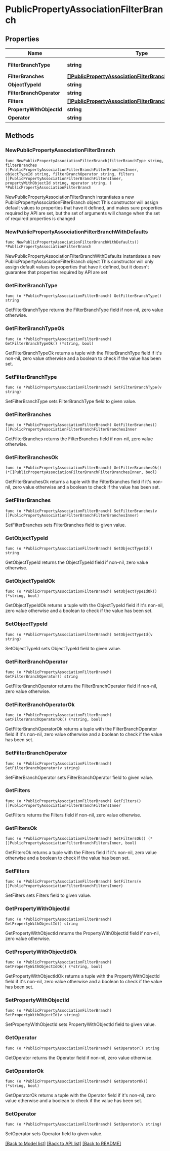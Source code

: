 # PublicPropertyAssociationFilterBranch

## Properties

Name | Type | Description | Notes
------------ | ------------- | ------------- | -------------
**FilterBranchType** | **string** |  | [default to "PROPERTY_ASSOCIATION"]
**FilterBranches** | [**[]PublicPropertyAssociationFilterBranchFilterBranchesInner**](PublicPropertyAssociationFilterBranchFilterBranchesInner.md) |  | 
**ObjectTypeId** | **string** |  | 
**FilterBranchOperator** | **string** |  | 
**Filters** | [**[]PublicPropertyAssociationFilterBranchFiltersInner**](PublicPropertyAssociationFilterBranchFiltersInner.md) |  | 
**PropertyWithObjectId** | **string** |  | 
**Operator** | **string** |  | 

## Methods

### NewPublicPropertyAssociationFilterBranch

`func NewPublicPropertyAssociationFilterBranch(filterBranchType string, filterBranches []PublicPropertyAssociationFilterBranchFilterBranchesInner, objectTypeId string, filterBranchOperator string, filters []PublicPropertyAssociationFilterBranchFiltersInner, propertyWithObjectId string, operator string, ) *PublicPropertyAssociationFilterBranch`

NewPublicPropertyAssociationFilterBranch instantiates a new PublicPropertyAssociationFilterBranch object
This constructor will assign default values to properties that have it defined,
and makes sure properties required by API are set, but the set of arguments
will change when the set of required properties is changed

### NewPublicPropertyAssociationFilterBranchWithDefaults

`func NewPublicPropertyAssociationFilterBranchWithDefaults() *PublicPropertyAssociationFilterBranch`

NewPublicPropertyAssociationFilterBranchWithDefaults instantiates a new PublicPropertyAssociationFilterBranch object
This constructor will only assign default values to properties that have it defined,
but it doesn't guarantee that properties required by API are set

### GetFilterBranchType

`func (o *PublicPropertyAssociationFilterBranch) GetFilterBranchType() string`

GetFilterBranchType returns the FilterBranchType field if non-nil, zero value otherwise.

### GetFilterBranchTypeOk

`func (o *PublicPropertyAssociationFilterBranch) GetFilterBranchTypeOk() (*string, bool)`

GetFilterBranchTypeOk returns a tuple with the FilterBranchType field if it's non-nil, zero value otherwise
and a boolean to check if the value has been set.

### SetFilterBranchType

`func (o *PublicPropertyAssociationFilterBranch) SetFilterBranchType(v string)`

SetFilterBranchType sets FilterBranchType field to given value.


### GetFilterBranches

`func (o *PublicPropertyAssociationFilterBranch) GetFilterBranches() []PublicPropertyAssociationFilterBranchFilterBranchesInner`

GetFilterBranches returns the FilterBranches field if non-nil, zero value otherwise.

### GetFilterBranchesOk

`func (o *PublicPropertyAssociationFilterBranch) GetFilterBranchesOk() (*[]PublicPropertyAssociationFilterBranchFilterBranchesInner, bool)`

GetFilterBranchesOk returns a tuple with the FilterBranches field if it's non-nil, zero value otherwise
and a boolean to check if the value has been set.

### SetFilterBranches

`func (o *PublicPropertyAssociationFilterBranch) SetFilterBranches(v []PublicPropertyAssociationFilterBranchFilterBranchesInner)`

SetFilterBranches sets FilterBranches field to given value.


### GetObjectTypeId

`func (o *PublicPropertyAssociationFilterBranch) GetObjectTypeId() string`

GetObjectTypeId returns the ObjectTypeId field if non-nil, zero value otherwise.

### GetObjectTypeIdOk

`func (o *PublicPropertyAssociationFilterBranch) GetObjectTypeIdOk() (*string, bool)`

GetObjectTypeIdOk returns a tuple with the ObjectTypeId field if it's non-nil, zero value otherwise
and a boolean to check if the value has been set.

### SetObjectTypeId

`func (o *PublicPropertyAssociationFilterBranch) SetObjectTypeId(v string)`

SetObjectTypeId sets ObjectTypeId field to given value.


### GetFilterBranchOperator

`func (o *PublicPropertyAssociationFilterBranch) GetFilterBranchOperator() string`

GetFilterBranchOperator returns the FilterBranchOperator field if non-nil, zero value otherwise.

### GetFilterBranchOperatorOk

`func (o *PublicPropertyAssociationFilterBranch) GetFilterBranchOperatorOk() (*string, bool)`

GetFilterBranchOperatorOk returns a tuple with the FilterBranchOperator field if it's non-nil, zero value otherwise
and a boolean to check if the value has been set.

### SetFilterBranchOperator

`func (o *PublicPropertyAssociationFilterBranch) SetFilterBranchOperator(v string)`

SetFilterBranchOperator sets FilterBranchOperator field to given value.


### GetFilters

`func (o *PublicPropertyAssociationFilterBranch) GetFilters() []PublicPropertyAssociationFilterBranchFiltersInner`

GetFilters returns the Filters field if non-nil, zero value otherwise.

### GetFiltersOk

`func (o *PublicPropertyAssociationFilterBranch) GetFiltersOk() (*[]PublicPropertyAssociationFilterBranchFiltersInner, bool)`

GetFiltersOk returns a tuple with the Filters field if it's non-nil, zero value otherwise
and a boolean to check if the value has been set.

### SetFilters

`func (o *PublicPropertyAssociationFilterBranch) SetFilters(v []PublicPropertyAssociationFilterBranchFiltersInner)`

SetFilters sets Filters field to given value.


### GetPropertyWithObjectId

`func (o *PublicPropertyAssociationFilterBranch) GetPropertyWithObjectId() string`

GetPropertyWithObjectId returns the PropertyWithObjectId field if non-nil, zero value otherwise.

### GetPropertyWithObjectIdOk

`func (o *PublicPropertyAssociationFilterBranch) GetPropertyWithObjectIdOk() (*string, bool)`

GetPropertyWithObjectIdOk returns a tuple with the PropertyWithObjectId field if it's non-nil, zero value otherwise
and a boolean to check if the value has been set.

### SetPropertyWithObjectId

`func (o *PublicPropertyAssociationFilterBranch) SetPropertyWithObjectId(v string)`

SetPropertyWithObjectId sets PropertyWithObjectId field to given value.


### GetOperator

`func (o *PublicPropertyAssociationFilterBranch) GetOperator() string`

GetOperator returns the Operator field if non-nil, zero value otherwise.

### GetOperatorOk

`func (o *PublicPropertyAssociationFilterBranch) GetOperatorOk() (*string, bool)`

GetOperatorOk returns a tuple with the Operator field if it's non-nil, zero value otherwise
and a boolean to check if the value has been set.

### SetOperator

`func (o *PublicPropertyAssociationFilterBranch) SetOperator(v string)`

SetOperator sets Operator field to given value.



[[Back to Model list]](../README.md#documentation-for-models) [[Back to API list]](../README.md#documentation-for-api-endpoints) [[Back to README]](../README.md)


